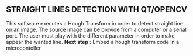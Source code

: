 ## STRAIGHT LINES DETECTION WITH QT/OPENCV
This software executes a Hough Transform in order to detect straight line on an image.
The source image can be provide from a computer or a serial port.
The user must play with the different parameter in order to make appear the wanted line.
**Next step :** Embed a hough transform code in a microcontoller
